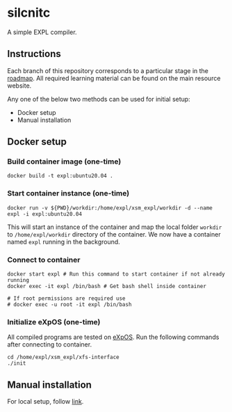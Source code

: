 # silcnitc
A simple EXPL compiler.

## Instructions
Each branch of this repository corresponds to a particular stage in the [roadmap](https://silcnitc.github.io/expl-docs/roadmap).
All required learning material can be found on the main resource website.

Any one of the below two methods can be used for initial setup:
+ Docker setup
+ Manual installation

## Docker setup
### Build container image (one-time)
```
docker build -t expl:ubuntu20.04 .
```

### Start container instance (one-time)
```
docker run -v ${PWD}/workdir:/home/expl/xsm_expl/workdir -d --name expl -i expl:ubuntu20.04
```

This will start an instance of the container and map the local folder `workdir` to `/home/expl/workdir` directory of the container. We now have a container named `expl` running in the background.

### Connect to container 
```
docker start expl # Run this command to start container if not already running
docker exec -it expl /bin/bash # Get bash shell inside container

# If root permissions are required use
# docker exec -u root -it expl /bin/bash 
```

### Initialize eXpOS (one-time)
All compiled programs are tested on [eXpOS](https://exposnitc.github.io/expos-docs). Run the following commands after connecting to container.
```
cd /home/expl/xsm_expl/xfs-interface
./init
```

## Manual installation
For local setup, follow [link](https://silcnitc.github.io/expl-docs/install).

